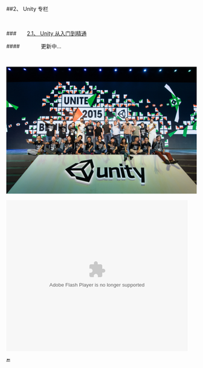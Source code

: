 ##2、 Unity 专栏

&emsp;

###&emsp;&emsp;[2.1、  Unity 从入门到精通](https://shenjun4unity.github.io/unityhtml/.)

####&emsp;&emsp;&emsp;&emsp;更新中...

&emsp;



![](/assets/20150419_Unity_015.jpg)


<embed src='http://player.youku.com/player.php/sid/XMzEyOTc3ODkyNA==/v.swf' allowFullScreen='true' quality='high' width='480' height='400' align='middle' allowScriptAccess='always' type='application/x-shockwave-flash'></embed>




🔚